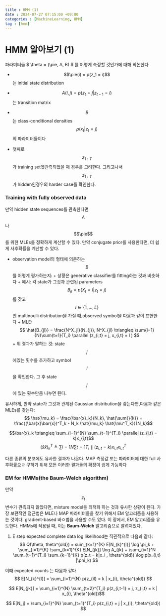```yaml
---
title : HMM (1)
date : 2024-07-27 07:15:00 +09:00
categories : [MachineLearning, HMM]
tag : [hmm]
---
```

<script src="https://cdn.mathjax.org/mathjax/latest/MathJax.js?config=TeX-AMS-MML_HTMLorMML" type="text/javascript"></script>

# HMM 알아보기 (1)

파라미터들 $ \theta = (\pie, A, B) $ 를 어떻게 측정할 것인가에 대해 의논한다
+ $$\pie(i) = p(z_1 = i)$$는 initial state distribution 
+ $$A(i,j) = p(z_t =j | z_{t-1} = i)$$는 transition matrix 
+ $$B$$는 class-conditional densities $$p(x_t|z_t=j)$$의 파라미터들이다

+ 첫째로 $$z_{1:T}$$가 training set엣관측되었을 때 경우를 고려한다. 그리고나서 $$z_{1:T}$$가 hidden인경우의 harder case를 확인한다.


### Training with fully observed data
만약 hidden state sequences를 관측한다면 $$A$$나 $$\pie$$를 위한 MLEs를 정확하게 계산할 수 있다. 만약 conjugate prior를 사용한다면, 더 쉽게 사후확률을 계산할 수 있다.

+ observation model의 형태에 의존하는 $$B$$를 어떻게 평가하는지:
		+ 상황은 generative classifier를 fitting하는 것과 비슷하다
		+ 예시: 각 state가 그것과 관련된 parameters $$B_{jl} = p(X_t = l|z_t = j)$$를 갖고 $$l \in \{ 1, \dots, L \}$$ 인 multinoulli distribution을 가질 때,observed symbol을 다음과 같이 표현한다
				+ MLE: $$ \hat{B_{jl}} = \frac{N^X_jl}{N_{j}}, N^X_{jl} \triangleq \sum{i=1}{N}\sum{t=1}{T_i} \parallel (z_{i,t} = j, x_{i,t} = l ) $$
		+ 위 결과가 말하는 것: state $$j$$ 에있는 횟수를 추가하고 symbol $$l$$ 을 확인한다. 그 후 state $$j$$ 에 있는 횟수만큼 나누면 된다.

유사하게, 만약 state가 그것과 관계된 Gaussian distribution을 갖는다면,다음과 같은 MLEs를 갖는다:
$$ \hat{\mu_k} = \frac{\bar{x}_k}{N_k}, \hat{\sum{}{k}} = \frac{(\bar{x}\bar{x})^T_k - N_k \hat{\mu_k} \hat{\mu^T_k}}{N_k}$$

$$\bar{x}_k \triangleq \sum_{i=1}^{N} \sum_{t=1}^{T_i} \parallel (z_{i,t} = k)x_{i,t}$$
$$ (\bar{x}\bar{x})^T_k \triangleq \sum{i=1}{N} \sum{t=1}{T_i} \parallel (z_{i,t} = k) x_{i,t} x^T_{i,t} $$

다른 종류의 분포에도 유사한 결과가 나온다. MAP 측정값 또는 파라미터에 대한 full 사후확률으ㄹ 구하기 위해 모든 이러한 결과들의 확장이 쉽게 가능하다

### EM for HMMs(the Baum-Welch algorithm)

만약 $$z_t$$ 변수가 관측되지 않았다면, mixture model을 최적화 하는 것과 유사한 상황이 된다.
가장 보편적인 접근법은 MLE나 MAP 파라미터들을 찾기 위해서 EM 알고리즘을 사용하는 것이다. gradient-based 바ㅇ법을 사용할 수도 있다.
이 장에서, EM 알고리즘을 유도한다. HMMs에 적용될 때, 이는 **Baum-Welch** 알고리즘으로 알려져있다.

1. E step
expected complete data log likelihood는 직관적으로 다음과 같다:
$$ Q(\theta, theta^{old}) = sum_{k=1}^{K} E[N_{k}^{l}] \log \pi_k + \sum_{j=1}^{K} \sum_{k=1}^{K} E[N_{jk}] \log A_{jk} + \sum_{i=1}^N \sum_{t=1}^{T_i} \sum_{k=1}^{K} p(z_t = k|x_i , \theta^{old}) \log p(x_{i,t} |\phi_k) $$

이때 expected counts 는 다음과 같다
$$ E[N_{k}^{l}] =  \sum_{i=1}^{N} p(z_{il} = k | x_{i}, \theta^{old}) $$

$$ E[N_{jk}] = \sum_{i=1}^{N} \sum_{t=2}^{T_i} p(z_{i,t-1} = j, z_{i,t} = k | x_{i}, \theta^{old})$$

$$ E[N_j] = \sum_{i=1}^{N} \sum_{t=1}^{T_i} p(z_{i,t} = j | x_{i}, \theta^{old}) $$



	